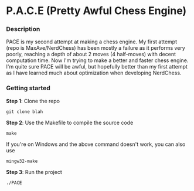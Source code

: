# P.A.C.E (Pretty Awful Chess Engine)
### Description
PACE is my second attempt at making a chess engine. My first attempt (repo is MaxAve/NerdChess) has been mostly a failure as it performs very poorly, reaching a depth of about 2 moves (4 half-moves) with decent computation time. Now I'm trying to make a better and faster chess engine. I'm quite sure PACE will be awful, but hopefully better than my first attempt as I have learned much about optimization when developing NerdChess.
### Getting started ###
**Step 1**: Clone the repo
```
git clone blah
```
**Step 2**: Use the Makefile to compile the source code
```
make
```
If you're on Windows and the above command doesn't work, you can also use
```
mingw32-make
```
**Step 3**: Run the project
```
./PACE
```
